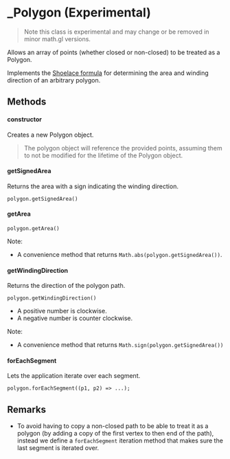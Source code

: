 # \_Polygon (Experimental)

> Note this class is experimental and may change or be removed in minor math.gl versions.

Allows an array of points (whether closed or non-closed) to be treated as a Polygon.

Implements the [Shoelace formula](https://en.wikipedia.org/wiki/Shoelace_formula) for determining the area and winding direction of an arbitrary polygon.


## Methods

#### constructor

Creates a new Polygon object.

> The polygon object will reference the provided points, assuming them to not be modified for the lifetime of the Polygon object.


#### getSignedArea

Returns the area with a sign indicating the winding direction.

`polygon.getSignedArea()`


#### getArea

`polygon.getArea()`

Note:
* A convenience method that returns `Math.abs(polygon.getSignedArea())`.


#### getWindingDirection

Returns the direction of the polygon path.

`polygon.getWindingDirection()`

* A positive number is clockwise.
* A negative number is counter clockwise.

Note:
* A convenience method that returns `Math.sign(polygon.getSignedArea())`


#### forEachSegment

Lets the application iterate over each segment.

`polygon.forEachSegment((p1, p2) => ...);`


## Remarks

* To avoid having to copy a non-closed path to be able to treat it as a polygon (by adding a copy of the first vertex to then end of the path),
instead we define a `forEachSegment` iteration method that makes sure the last segment is iterated over.

